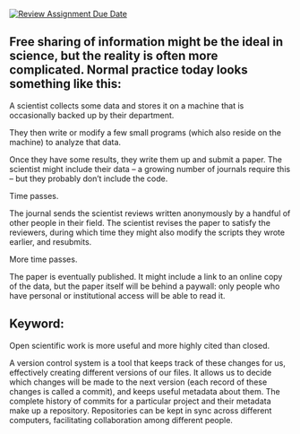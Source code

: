 [![Review Assignment Due Date](https://classroom.github.com/assets/deadline-readme-button-24ddc0f5d75046c5622901739e7c5dd533143b0c8e959d652212380cedb1ea36.svg)](https://classroom.github.com/a/QfxW72RH)

## Free sharing of information might be the ideal in science, but the reality is often more complicated. Normal practice today looks something like this:

A scientist collects some data and stores it on a machine that is occasionally backed up by their department.

They then write or modify a few small programs (which also reside on the machine) to analyze that data.

Once they have some results, they write them up and submit a paper. The scientist might include their data – a growing number of 
journals require this – but they probably don’t include the code.

Time passes.

The journal sends the scientist reviews written anonymously by a handful of other people in their field. The scientist revises the paper to satisfy the reviewers, during which time they might also modify the scripts they wrote earlier, and resubmits.

More time passes.

The paper is eventually published. It might include a link to an online copy of the data, but the paper itself will be behind a paywall: only people who have personal or institutional access will be able to read it.


## Keyword:

Open scientific work is more useful and more highly cited than closed.

A version control system is a tool that keeps track of these changes for us, effectively creating different versions of our files. It allows us to decide which changes will be made to the next version (each record of these changes is called a commit), and keeps useful metadata about them. The complete history of commits for a particular project and their metadata make up a repository. Repositories can be kept in sync across different computers, facilitating collaboration among different people.
